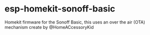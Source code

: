 # esp-homekit-sonoff-basic 

Homekit firmware for the Sonoff Basic, this uses an over the air (OTA) mechanism create by @HomeACcessoryKid
